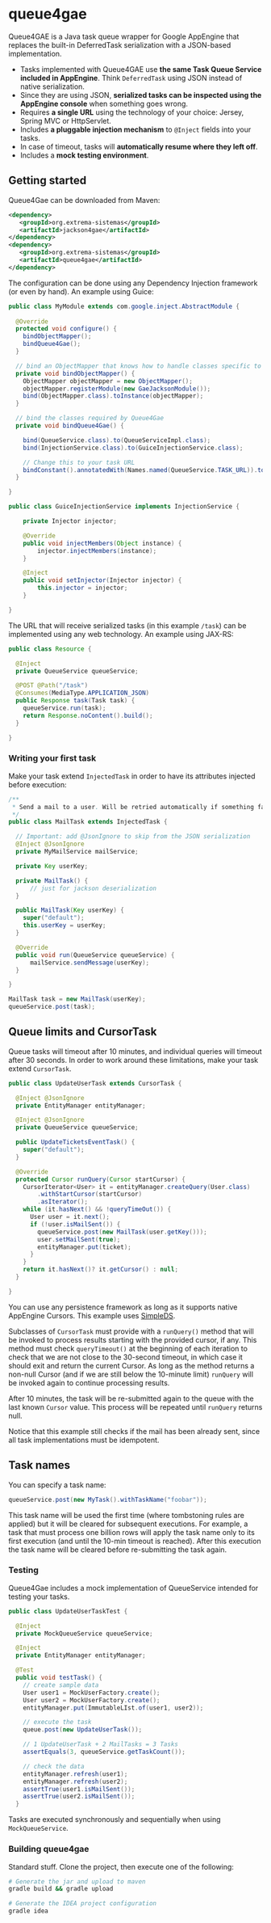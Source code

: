 # queue4gae

Queue4GAE is a Java task queue wrapper for Google AppEngine that replaces the built-in DeferredTask serialization with a JSON-based implementation.

 * Tasks implemented with Queue4GAE use **the same Task Queue Service included in AppEngine**. Think `DeferredTask` using JSON instead of native serialization.
 * Since they are using JSON, **serialized tasks can be inspected using the AppEngine console** when something goes wrong. 
 * Requires **a single URL** using the technology of your choice: Jersey, Spring MVC or HttpServlet.
 * Includes **a pluggable injection mechanism** to `@Inject` fields into your tasks.
 * In case of timeout, tasks will **automatically resume where they left off**.
 * Includes a **mock testing environment**.

## Getting started

Queue4Gae can be downloaded from Maven:

```XML
<dependency>
   <groupId>org.extrema-sistemas</groupId>
   <artifactId>jackson4gae</artifactId>
</dependency>
<dependency>
   <groupId>org.extrema-sistemas</groupId>
   <artifactId>queue4gae</artifactId>
</dependency>
```

The configuration can be done using any Dependency Injection framework (or even by hand). An example using Guice:


```Java
public class MyModule extends com.google.inject.AbstractModule {
  
  @Override
  protected void configure() {
    bindObjectMapper();
    bindQueue4Gae();
  }

  // bind an ObjectMapper that knows how to handle classes specific to GAE
  private void bindObjectMapper() {
    ObjectMapper objectMapper = new ObjectMapper();
    objectMapper.registerModule(new GaeJacksonModule());
    bind(ObjectMapper.class).toInstance(objectMapper);
  }

  // bind the classes required by Queue4Gae
  private void bindQueue4Gae() {

    bind(QueueService.class).to(QueueServiceImpl.class);
    bind(InjectionService.class).to(GuiceInjectionService.class);

    // Change this to your task URL
    bindConstant().annotatedWith(Names.named(QueueService.TASK_URL)).to("/task");
  }

}
```

```Java
public class GuiceInjectionService implements InjectionService {

    private Injector injector;

    @Override
    public void injectMembers(Object instance) {
        injector.injectMembers(instance);
    }

    @Inject
    public void setInjector(Injector injector) {
        this.injector = injector;
    }

}
```

The URL that will receive serialized tasks (in this example `/task`) can be implemented using any web technology. An example using JAX-RS:

```Java
public class Resource {

  @Inject
  private QueueService queueService;

  @POST @Path("/task")
  @Consumes(MediaType.APPLICATION_JSON)
  public Response task(Task task) {
    queueService.run(task);
    return Response.noContent().build();
  }

}
```

### Writing your first task

Make your task extend `InjectedTask` in order to have its attributes injected before execution:

```Java
/**
 * Send a mail to a user. Will be retried automatically if something fails.
 */
public class MailTask extends InjectedTask {

  // Important: add @JsonIgnore to skip from the JSON serialization
  @Inject @JsonIgnore
  private MyMailService mailService;

  private Key userKey;

  private MailTask() {
      // just for jackson deserialization
  }

  public MailTask(Key userKey) {
    super("default");
    this.userKey = userKey;
  }

  @Override
  public void run(QueueService queueService) {
      mailService.sendMessage(userKey);
  }

}

MailTask task = new MailTask(userKey);
queueService.post(task);
```

## Queue limits and CursorTask

Queue tasks will timeout after 10 minutes, and individual queries will timeout after 30 seconds. In order to work around these limitations, make your task extend `CursorTask`.

```Java
public class UpdateUserTask extends CursorTask {

  @Inject @JsonIgnore
  private EntityManager entityManager;

  @Inject @JsonIgnore
  private QueueService queueService;

  public UpdateTicketsEventTask() {
    super("default");
  }

  @Override
  protected Cursor runQuery(Cursor startCursor) {
    CursorIterator<User> it = entityManager.createQuery(User.class)
        .withStartCursor(startCursor)
        .asIterator();
    while (it.hasNext() && !queryTimeOut()) {
      User user = it.next();
      if (!user.isMailSent()) {
        queueService.post(new MailTask(user.getKey())); 
        user.setMailSent(true);
        entityManager.put(ticket);
      }
    }
    return it.hasNext()? it.getCursor() : null;
  }

}

```

You can use any persistence framework as long as it supports native AppEngine Cursors. This example uses <a href="https://github.com/icoloma/simpleds">SimpleDS</a>. 

Subclasses of `CursorTask` must provide with a `runQuery()` method that will be invoked 
to process results starting with the provided cursor, if any. 
This method must check `queryTimeout()` at the beginning of each iteration to check that we are not close 
to the 30-second timeout, in which case it should exit and return the current Cursor. As long 
as the method returns a non-null Cursor (and if we are still below the 10-minute limit) 
`runQuery` will be invoked again to continue processing results.

After 10 minutes, the task will be re-submitted again to the queue with the last known `Cursor` value. 
This process will be repeated until `runQuery` returns null.

Notice that this example still checks if the mail has been already sent, since all task implementations must be idempotent.

## Task names

You can specify a task name:

```Java
queueService.post(new MyTask().withTaskName("foobar"));
``` 

This task name will be used the first time (where tombstoning rules are applied) but it will be cleared for subsequent executions. For example, a task that must process one billion rows will apply the task name only to its first execution (and until the 10-min timeout is reached). After this execution the task name will be cleared before re-submitting the task again.

### Testing

Queue4Gae includes a mock implementation of QueueService intended for testing your tasks.

```Java
public class UpdateUserTaskTest {

  @Inject
  private MockQueueService queueService;

  @Inject 
  private EntityManager entityManager;

  @Test
  public void testTask() {
    // create sample data
    User user1 = MockUserFactory.create();
    User user2 = MockUserFactory.create();
    entityManager.put(ImmutableLIst.of(user1, user2));

    // execute the task
    queue.post(new UpdateUserTask());

    // 1 UpdateUserTask + 2 MailTasks = 3 Tasks
    assertEquals(3, queueService.getTaskCount());

    // check the data
    entityManager.refresh(user1);
    entityManager.refresh(user2);
    assertTrue(user1.isMailSent());
    assertTrue(user2.isMailSent());
  }

```

Tasks are executed synchronously and sequentially when using `MockQueueService`.

### Building queue4gae

Standard stuff. Clone the project, then execute one of the following:

```bash
# Generate the jar and upload to maven
gradle build && gradle upload

# Generate the IDEA project configuration
gradle idea
```

